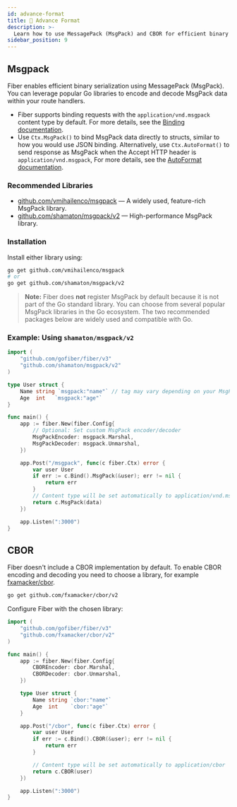 ```yaml
---
id: advance-format
title: 🐛 Advance Format
description: >-
  Learn how to use MessagePack (MsgPack) and CBOR for efficient binary serialization in Fiber applications.
sidebar_position: 9
---
```


## Msgpack

Fiber enables efficient binary serialization using MessagePack (MsgPack). You can leverage popular Go libraries to encode and decode MsgPack data within your route handlers.

- Fiber supports binding requests with the `application/vnd.msgpack` content type by default. For more details, see the [Binding documentation](../api/bind.md#msgpack).
- Use `Ctx.MsgPack()` to bind MsgPack data directly to structs, similar to how you would use JSON binding. Alternatively, use `Ctx.AutoFormat()` to send response as MsgPack when the Accept HTTP header is `application/vnd.msgpack`, For more details, see the [AutoFormat documentation](../api/ctx.md#autoformat).

### Recommended Libraries

- [github.com/vmihailenco/msgpack](https://pkg.go.dev/github.com/vmihailenco/msgpack) — A widely used, feature-rich MsgPack library.
- [github.com/shamaton/msgpack/v2](https://pkg.go.dev/github.com/shamaton/msgpack/v2) — High-performance MsgPack library.

### Installation

Install either library using:

```bash
go get github.com/vmihailenco/msgpack
# or
go get github.com/shamaton/msgpack/v2
```

> **Note:** Fiber does **not** register MsgPack by default because it is not part of the Go standard library. You can choose from several popular MsgPack libraries in the Go ecosystem. The two recommended packages below are widely used and compatible with Go.

### Example: Using `shamaton/msgpack/v2`

```go
import (
    "github.com/gofiber/fiber/v3"
    "github.com/shamaton/msgpack/v2"
)

type User struct {
    Name string `msgpack:"name"` // tag may vary depending on your MsgPack library
    Age  int   `msgpack:"age"`
}

func main() {
    app := fiber.New(fiber.Config{
        // Optional: Set custom MsgPack encoder/decoder
        MsgPackEncoder: msgpack.Marshal,
        MsgPackDecoder: msgpack.Unmarshal,
    })

    app.Post("/msgpack", func(c fiber.Ctx) error {
        var user User
        if err := c.Bind().MsgPack(&user); err != nil {
            return err
        }
        // Content type will be set automatically to application/vnd.msgpack
        return c.MsgPack(data)
    })

    app.Listen(":3000")
}
```

## CBOR

Fiber doesn't include a CBOR implementation by default. To enable CBOR encoding and decoding you need to choose a library, for example [fxamacker/cbor](https://github.com/fxamacker/cbor).

```bash
go get github.com/fxamacker/cbor/v2
```

Configure Fiber with the chosen library:

```go
import (
    "github.com/gofiber/fiber/v3"
    "github.com/fxamacker/cbor/v2"
)

func main() {
    app := fiber.New(fiber.Config{
        CBOREncoder: cbor.Marshal,
        CBORDecoder: cbor.Unmarshal,
    })

    type User struct {
        Name string `cbor:"name"`
        Age  int    `cbor:"age"`
    }

    app.Post("/cbor", func(c fiber.Ctx) error {
        var user User
        if err := c.Bind().CBOR(&user); err != nil {
            return err
        }

        // Content type will be set automatically to application/cbor
        return c.CBOR(user)
    })

    app.Listen(":3000")
}
```
